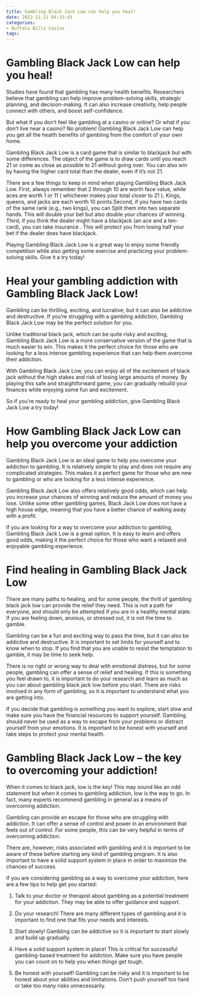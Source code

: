 ```yaml
---
title: Gambling Black Jack Low can help you heal!
date: 2022-11-21 04:33:43
categories:
- Buffalo Bills Casino
tags:
---
```



#  Gambling Black Jack Low can help you heal!

Studies have found that gambling has many health benefits. Researchers believe that gambling can help improve problem-solving skills, strategic planning, and decision-making. It can also increase creativity, help people connect with others, and boost self-confidence.

But what if you don’t feel like gambling at a casino or online? Or what if you don’t live near a casino? No problem! Gambling Black Jack Low can help you get all the health benefits of gambling from the comfort of your own home.

Gambling Black Jack Low is a card game that is similar to blackjack but with some differences. The object of the game is to draw cards until you reach 21 or come as close as possible to 21 without going over. You can also win by having the higher card total than the dealer, even if it’s not 21.

There are a few things to keep in mind when playing Gambling Black Jack Low. First, always remember that 2 through 10 are worth face value, while aces are worth 1 or 11 ( whichever makes your total closer to 21 ). Kings, queens, and jacks are each worth 10 points.Second, if you have two cards of the same rank (e.g., two kings), you can Split them into two separate hands. This will double your bet but also double your chances of winning. Third, if you think the dealer might have a blackjack (an ace and a ten-card), you can take insurance . This will protect you from losing half your bet if the dealer does have blackjack.

 Playing Gambling Black Jack Low is a great way to enjoy some friendly competition while also getting some exercise and practicing your problem-solving skills. Give it a try today!

#  Heal your gambling addiction with Gambling Black Jack Low!

Gambling can be thrilling, exciting, and lucrative; but it can also be addictive and destructive. If you’re struggling with a gambling addiction, Gambling Black Jack Low may be the perfect solution for you.

Unlike traditional black jack, which can be quite risky and exciting, Gambling Black Jack Low is a more conservative version of the game that is much easier to win. This makes it the perfect choice for those who are looking for a less intense gambling experience that can help them overcome their addiction.

With Gambling Black Jack Low, you can enjoy all of the excitement of black jack without the high stakes and risk of losing large amounts of money. By playing this safe and straightforward game, you can gradually rebuild your finances while enjoying some fun and excitement.

So if you’re ready to heal your gambling addiction, give Gambling Black Jack Low a try today!

#  How Gambling Black Jack Low can help you overcome your addiction

Gambling Black Jack Low is an ideal game to help you overcome your addiction to gambling. It is relatively simple to play and does not require any complicated strategies. This makes it a perfect game for those who are new to gambling or who are looking for a less intense experience.

Gambling Black Jack Low also offers relatively good odds, which can help you increase your chances of winning and reduce the amount of money you lose. Unlike some other gambling games, Black Jack Low does not have a high house edge, meaning that you have a better chance of walking away with a profit.

If you are looking for a way to overcome your addiction to gambling, Gambling Black Jack Low is a great option. It is easy to learn and offers good odds, making it the perfect choice for those who want a relaxed and enjoyable gambling experience.

#  Find healing in Gambling Black Jack Low

There are many paths to healing, and for some people, the thrill of gambling black jack low can provide the relief they need. This is not a path for everyone, and should only be attempted if you are in a healthy mental state. If you are feeling down, anxious, or stressed out, it is not the time to gamble.

Gambling can be a fun and exciting way to pass the time, but it can also be addictive and destructive. It is important to set limits for yourself and to know when to stop. If you find that you are unable to resist the temptation to gamble, it may be time to seek help.

There is no right or wrong way to deal with emotional distress, but for some people, gambling can offer a sense of relief and healing. If this is something you feel drawn to, it is important to do your research and learn as much as you can about gambling black jack low before you start. There are risks involved in any form of gambling, so it is important to understand what you are getting into.

If you decide that gambling is something you want to explore, start slow and make sure you have the financial resources to support yourself. Gambling should never be used as a way to escape from your problems or distract yourself from your emotions. It is important to be honest with yourself and take steps to protect your mental health.

#  Gambling Black Jack Low – the key to overcoming your addiction!

When it comes to black jack, low is the key! This may sound like an odd statement but when it comes to gambling addiction, low is the way to go. In fact, many experts recommend gambling in general as a means of overcoming addiction.

Gambling can provide an escape for those who are struggling with addiction. It can offer a sense of control and power in an environment that feels out of control. For some people, this can be very helpful in terms of overcoming addiction.

There are, however, risks associated with gambling and it is important to be aware of these before starting any kind of gambling program. It is also important to have a solid support system in place in order to maximize the chances of success.

If you are considering gambling as a way to overcome your addiction, here are a few tips to help get you started:

1. Talk to your doctor or therapist about gambling as a potential treatment for your addiction. They may be able to offer guidance and support.

2. Do your research! There are many different types of gambling and it is important to find one that fits your needs and interests.

3. Start slowly! Gambling can be addictive so it is important to start slowly and build up gradually.

4. Have a solid support system in place! This is critical for successful gambling-based treatment for addiction. Make sure you have people you can count on to help you when things get tough.

5. Be honest with yourself! Gambling can be risky and it is important to be honest about your abilities and limitations. Don't push yourself too hard or take too many risks unnecessarily.